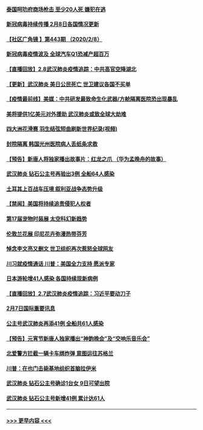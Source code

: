 #### [泰国呵叻府商场枪击 至少20人死 嫌犯在逃](../pages/prog202/a102772833.md?t=02090822) 
#### [新冠病毒持续传播 2月8日各国情况更新](../pages/prog202/a102772826.md?t=02090822) 
#### [【社区广角镜  】第443期  （2020/2/8）](../pages/prog202/a102772736.md?t=02090822) 
#### [新冠病毒疫情波及 全球汽车Q1恐减产超百万](../pages/prog202/a102772695.md?t=02090822) 
#### [【直播回放】2.8武汉肺炎疫情追踪：中共高官空降湖北](../pages/prog202/a102772618.md?t=02090822) 
#### [【更新】武汉肺炎 美日公民死亡 世卫建议各国不买单](../pages/prog202/a102770740.md?t=02090822) 
#### [【疫情最前线】美媒：中共研发最致命生化武器/方舱隔离医院恐出现暴乱](../pages/prog202/a102772439.md?t=02090822) 
#### [美将提供1亿美元对外援助 武汉肺炎或致全球大劫难](../pages/prog202/a102772361.md?t=02090822) 
#### [四大洲花滑赛 羽生结弦短曲刷新世界纪录(视频)](../pages/prog202/a102772341.md?t=02090822) 
#### [封院隔离 韩国光州医院病人丢纸条求救](../pages/prog202/a102772282.md?t=02090822) 
#### [【预告】新唐人将独家播出故事片：红龙之爪 （华为孟晚舟的故事）](../pages/prog202/a102767728.md?t=02090822) 
#### [武汉肺炎 钻石公主号再验出3例 全船64人感染](../pages/prog202/a102771726.md?t=02090822) 
#### [土耳其上百战车压境 叙利亚战争态势升级](../pages/prog202/a102772132.md?t=02090822) 
#### [【禁闻】美国将持续追责侵犯人权者](../pages/prog202/a102772042.md?t=02090822) 
#### [第17届宠物时装展 太空科幻新趋势](../pages/prog202/a102772033.md?t=02090822) 
#### [伦敦兰花展 印尼花卉弥漫热带芬芳](../pages/prog202/a102772026.md?t=02090822) 
#### [悼念李文亮又删文 世卫组织再次惹怒全球网友](../pages/prog202/a102771968.md?t=02090822) 
#### [川习就疫情通话 川普：美国全力支持 愿派专家](../pages/prog202/a102771930.md?t=02090822) 
#### [日本游轮增41人感染 各国持续现新病例](../pages/prog202/a102771912.md?t=02090822) 
#### [【直播回放】2.7武汉肺炎疫情追踪：习近平要动刀子](../pages/prog202/a102771649.md?t=02090822) 
#### [2月7日国际重要讯息](../pages/prog202/a102771747.md?t=02090822) 
#### [公主号武汉肺炎再添41例 全船共61人感染](../pages/prog202/a102771703.md?t=02090822) 
#### [【预告】元宵节新唐人独家播出“神韵晚会”及“交响乐音乐会”](../pages/prog202/a102767674.md?t=02090822) 
#### [北爱警方拦截一辆卡车绑炸弹 意图运往苏格兰](../pages/prog202/a102771609.md?t=02090822) 
#### [川普：在也门击毙基地组织首脑拉伊米](../pages/prog202/a102771528.md?t=02090822) 
#### [武汉肺炎 钻石公主号确诊1台女 9日可望出院](../pages/prog202/a102771518.md?t=02090822) 
#### [武汉肺炎 钻石公主号新增41例 累计达61人](../pages/prog202/a102771486.md?t=02090822) 

----
#### [ >>> 更早内容 <<< ](../indexes/prog202-earlier.md)
